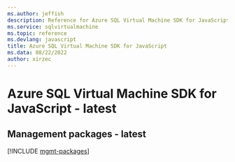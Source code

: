 ```yaml
---
ms.author: jeffish
description: Reference for Azure SQL Virtual Machine SDK for JavaScript
ms.service: sqlvirtualmachine
ms.topic: reference
ms.devlang: javascript
title: Azure SQL Virtual Machine SDK for JavaScript
ms.data: 08/22/2022
author: xirzec
---
```

# Azure SQL Virtual Machine SDK for JavaScript - latest

## Management packages - latest
[!INCLUDE [mgmt-packages](sql-virtual-machine-mgmt-index.md)]